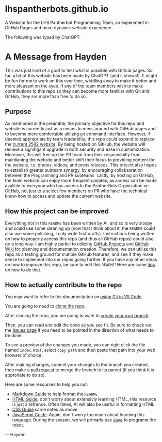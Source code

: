 # lhspantherbots.github.io
A Website for the LHS Pantherbot Programming Team, an experiment in GitHub Pages and more dynamic website experience

The following was typed by ChatGPT: 


# A Message from Hayden

This was just kind of a goof to test what is possible with Github pages. So far, a lot of this website has been made by ChatGPT (and it shows!). It might be fun for me to work on this over time, widdling away to make it better and more pleasant on the eyes. If any of the team members wish to make contributions to this repo so they can become more familiar with Git and GitHub, they are more than free to do so. 

## Purpose

As mentioned in the preamble, the primary objective for this repo and website is currently just as a means to mess around with GitHub pages and to become more comfortable utilizng git command interface. However, if deemed appropriate by team leadership, this repo could expand to replace the [current 2582 website](http://lufkinpantherbots.com/). By being hosted on GitHub, the website will recieve a signifigant upgrade in both security and ease in customization. Moreover, this will free up the PR team from their responsibilty from maintianing the website and better shift their focus to providing content for the website, i.e. photos, videos, and press releases. This project also hopes to establish greater subteam synergy, by encouraging collabaoration between the Programming and PR subteams. Lastly, by hosting on GitHub, the team website can enjoy more frequent updates, as access can be made avalible to everyone who has access to the PantherBots Orginization on GitHub, not just to a select few members on PR who have the technical know-how to access and update the current website. 

## How this project can be improved

Everything not in this ``README`` has been written by AI, and so is very sloopy and could use some cleaning up (now that I think about it, the `README` could also use some polishing, I only write first drafts). Instructions being written on how to properly access this repo (and thus all GitHub repos) could also go a long way. I am highly partial to utilizing [GitHub Projects](https://docs.github.com/en/issues/planning-and-tracking-with-projects/learning-about-projects/about-projects) and [GitHub Wiki](https://docs.github.com/en/communities/documenting-your-project-with-wikis/about-wikis) for planning and documentation creation. Therefore, we can utilize this repo as a testing ground for mutiple GitHub features, and see if they make sense to implement into our repos going further. If you have any other ideas on how to improve this repo, be sure to edit this `README`! Here are some [tips](https://www.markdownlang.com/basic/overview.html) on how to do that.

## How to actually contribute to the repo

You may want to refer to the documentation on [using Git in VS Code](https://github.com/LHSPantherbots/lhspantherbots.github.io/wiki/Basics-to-using-Git-in-VSCode)

You are going to need to [clone the repo](https://docs.github.com/en/repositories/creating-and-managing-repositories/cloning-a-repository).

After cloning the repo, you are going to want to [create your own branch](https://code.visualstudio.com/docs/sourcecontrol/overview#_branches-and-tags)

Then, you can read and edit the code as you see fit. Be sure to check out the [issues page](https://github.com/LHSPantherbots/lhspantherbots.github.io/issues) if you need to be pointed in the direction of what needs to be done.

To see a preview of the changes you made, you can right click the file named `index.html`, select `copy path` and then paste that path into your web browser of choice.

After making changes, commit your changes to the branch you created, then make a [pull request](https://docs.github.com/en/pull-requests/collaborating-with-pull-requests/proposing-changes-to-your-work-with-pull-requests/about-pull-requests) to merge the branch to its parent (if you think it is approriate to do so).

Here are some resources to help you out:
* [Markdown Guide](https://www.markdownguide.org/cheat-sheet/) to help format the `README`
* [HTML Guide](https://www.w3schools.com/html/), don't worry about extensivly learning HTML, this resource is just a refrence. Often times, AI will also be useful in formatting HTML
* [CSS Guide](https://www.w3schools.com/css/) same notes as above
* [JavaScript Guide](https://www.w3schools.com/js/). Again, don't worry too much about learning this language. During the season, we will primarly use [Java](https://www.w3schools.com/java/) to programe the robot.


-- Hayden

<!--
This is a markdown comment, it will not be displayed in the final render! BTHO everyone, thanks and gig'em!


As of the last update
Texas A&M  : 7-0
t.u.       : 5-2
-->
